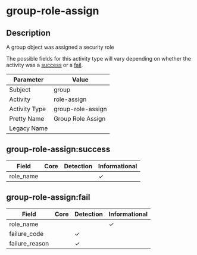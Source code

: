 group-role-assign
=================

Description
-----------
A group object was assigned a security role

The possible fields for this activity type will vary depending on whether the activity was a [success](#group-role-assignsuccess) or a [fail](#group-role-assignfail).

| Parameter     | Value             |
| ------------- | ----------------- |
| Subject       | group             |
| Activity      | role-assign       |
| Activity Type | group-role-assign |
| Pretty Name   | Group Role Assign |
| Legacy Name   |                   |

group-role-assign:success
-------------------------

| Field     | Core | Detection | Informational |
| --------- | ---- | --------- | ------------- |
| role_name |      |           | &#10003;      |

group-role-assign:fail
----------------------

| Field          | Core | Detection | Informational |
| -------------- | ---- | --------- | ------------- |
| role_name      |      |           | &#10003;      |
| failure_code   |      | &#10003;  |               |
| failure_reason |      | &#10003;  |               |
